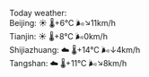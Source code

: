 Today weather:  
Beijing: ☀️ 🌡️+6°C 🌬️↘11km/h  
Tianjin: ☀️ 🌡️+8°C 🌬️0km/h  
Shijiazhuang: ☁️ 🌡️+14°C 🌬️↓4km/h  
Tangshan: ☁️ 🌡️+11°C 🌬️↘8km/h  
